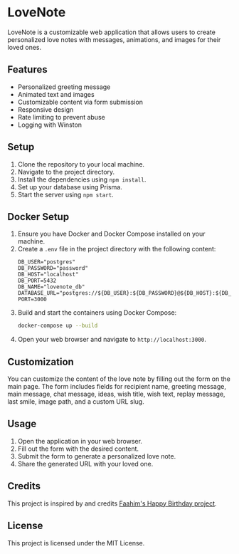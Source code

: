 # LoveNote

LoveNote is a customizable web application that allows users to create personalized love notes with messages, animations, and images for their loved ones.

## Features

- Personalized greeting message
- Animated text and images
- Customizable content via form submission
- Responsive design
- Rate limiting to prevent abuse
- Logging with Winston

## Setup

1. Clone the repository to your local machine.
2. Navigate to the project directory.
3. Install the dependencies using `npm install`.
4. Set up your database using Prisma.
5. Start the server using `npm start`.

## Docker Setup

1. Ensure you have Docker and Docker Compose installed on your machine.
2. Create a `.env` file in the project directory with the following content:
    ```properties
    DB_USER="postgres"
    DB_PASSWORD="password"
    DB_HOST="localhost"
    DB_PORT=5432
    DB_NAME="lovenote_db"
    DATABASE_URL="postgres://${DB_USER}:${DB_PASSWORD}@${DB_HOST}:${DB_PORT}/${DB_NAME}"
    PORT=3000
    ```
3. Build and start the containers using Docker Compose:
    ```sh
    docker-compose up --build
    ```
4. Open your web browser and navigate to `http://localhost:3000`.

## Customization

You can customize the content of the love note by filling out the form on the main page. The form includes fields for recipient name, greeting message, main message, chat message, ideas, wish title, wish text, replay message, last smile, image path, and a custom URL slug.

## Usage

1. Open the application in your web browser.
2. Fill out the form with the desired content.
3. Submit the form to generate a personalized love note.
4. Share the generated URL with your loved one.

## Credits

This project is inspired by and credits [Faahim's Happy Birthday project](https://github.com/faahim/happy-birthday).

## License

This project is licensed under the MIT License.